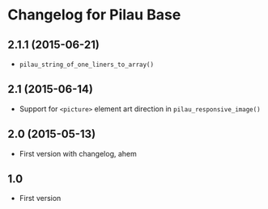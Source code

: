 # Changelog for Pilau Base

## 2.1.1 (2015-06-21)
* `pilau_string_of_one_liners_to_array()`

## 2.1 (2015-06-14)
* Support for `<picture>` element art direction in `pilau_responsive_image()`

## 2.0 (2015-05-13)
* First version with changelog, ahem

## 1.0
* First version
